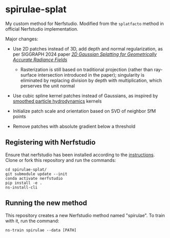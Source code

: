 # spirulae-splat
My custom method for Nerfstudio. Modified from the `splatfacto` method in official Nerfstudio implementation.

Major changes:

- Use 2D patches instead of 3D, add depth and normal regularization, as per SIGGRAPH 2024 paper [*2D Gaussian Splatting for Geometrically Accurate Radiance Fields*](https://arxiv.org/abs/2403.17888)
  - Rasterization is still based on traditional projection (rather than ray-surface intersection introduced in the paper); singularity is eliminated by replacing division by depth with multiplication, which perserves the unit normal

- Use cubic spline kernel patches instead of Gaussians, as inspired by [smoothed particle hydrodynamics](https://en.wikipedia.org/wiki/Smoothed-particle_hydrodynamics) kernels

- Initialize patch scale and orientation based on SVD of neighbor SfM points

- Remove patches with absolute gradient below a threshold

## Registering with Nerfstudio
Ensure that nerfstudio has been installed according to the [instructions](https://docs.nerf.studio/quickstart/installation.html). Clone or fork this repository and run the commands:

```
cd spirulae-splat/
git submodule update --init
conda activate nerfstudio
pip install -e .
ns-install-cli
```

## Running the new method
This repository creates a new Nerfstudio method named "spirulae". To train with it, run the command:
```
ns-train spirulae --data [PATH]
```